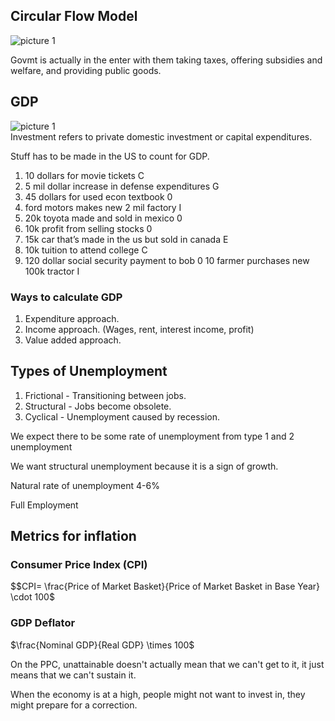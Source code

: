 
## Circular Flow Model

![picture 1](https://i.imgur.com/oXqNUoT.png)  

Govmt is actually in the enter with them taking taxes, offering subsidies and welfare, and providing public goods.

## GDP


![picture 1](https://i.imgur.com/45dRork.png)  
Investment refers to private domestic investment or capital expenditures.


Stuff has to be made in the US to count for GDP.


1. 10 dollars for movie tickets C
2. 5 mil dollar increase in defense expenditures G
3. 45 dollars for used econ textbook 0
4. ford motors makes new 2 mil factory I
5. 20k toyota made and sold in mexico 0
6. 10k profit from selling stocks 0
7. 15k car that’s made in the us but sold in canada E
8. 10k tuition to attend college C
9. 120 dollar social security payment to bob 0
10 farmer purchases new 100k tractor I


### Ways to calculate GDP


1. Expenditure approach.
2. Income approach. (Wages, rent, interest income, profit)
3. Value added approach.


## Types of Unemployment

1. Frictional - Transitioning between jobs.
2. Structural - Jobs become obsolete.
3. Cyclical - Unemployment caused by recession.

We expect there to be some rate of unemployment from type 1 and 2 unemployment

We want structural unemployment because it is a sign of growth.

Natural rate of unemployment 4-6%

Full Employment


## Metrics for inflation

### Consumer Price Index (CPI)

$$CPI= \frac{Price of Market Basket}{Price of Market Basket in Base Year} \cdot 100$

### GDP Deflator

$\frac{Nominal GDP}{Real GDP} \times 100$

On the PPC, unattainable doesn't actually mean that we can't get to it, it just means that we can't sustain it.

When the economy is at a high, people might not want to invest in, they might prepare for a correction.